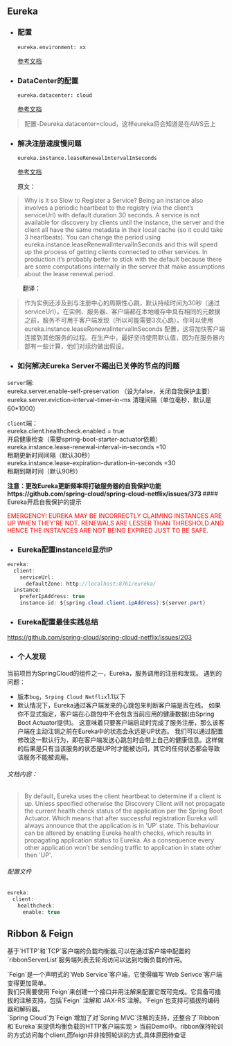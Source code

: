 ## Eureka
- ### 配置 
  `eureka.environment: xx`
  
  [参考文档](https://github.com/Netflix/eureka/wiki/Configuring-Eureka)
- ### DataCenter的配置
  `eureka.datacenter: cloud`
 
  [参考文档](https://github.com/Netflix/eureka/wiki/Configuring-Eureka)
 >配置-Deureka.datacenter=cloud，这样eureka将会知道是在AWS云上
  
- ### 解决注册速度慢问题
  `eureka.instance.leaseRenewalIntervalInSeconds`
  
  [参考文档](http://cloud.spring.io/spring-cloud-static/Camden.SR1/#_why_is_it_so_slow_to_register_a_service)
  
  原文：
>Why is it so Slow to Register a Service?
Being an instance also involves a periodic heartbeat to the registry (via the client’s serviceUrl) with default duration 30 seconds. A service is not available for discovery by clients until the instance, the server and the client all have the same metadata in their local cache (so it could take 3 heartbeats). You can change the period using eureka.instance.leaseRenewalIntervalInSeconds and this will speed up the process of getting clients connected to other services. In production it’s probably better to stick with the default because there are some computations internally in the server that make assumptions about the lease renewal period.

&nbsp;&nbsp;&nbsp;&nbsp;&nbsp;&nbsp;&nbsp;&nbsp;&nbsp;翻译：
 >作为实例还涉及到与注册中心的周期性心跳，默认持续时间为30秒（通过serviceUrl）。在实例、服务器、客户端都在本地缓存中具有相同的元数据之前，服务不可用于客户端发现（所以可能需要3次心跳）。你可以使用eureka.instance.leaseRenewalIntervalInSeconds 配置，这将加快客户端连接到其他服务的过程。在生产中，最好坚持使用默认值，因为在服务器内部有一些计算，他们对续约做出假设。

- ### 如何解决Eureka Server不踢出已关停的节点的问题
 
`server`端:
</br>eureka.server.enable-self-preservation			（设为false，关闭自我保护主要）
eureka.server.eviction-interval-timer-in-ms     清理间隔（单位毫秒，默认是60*1000）

`client`端：
</br>eureka.client.healthcheck.enabled = true
</br>开启健康检查（需要spring-boot-starter-actuator依赖）
</br>eureka.instance.lease-renewal-interval-in-seconds =10
</br>租期更新时间间隔（默认30秒）
</br>eureka.instance.lease-expiration-duration-in-seconds =30 
</br>租期到期时间（默认90秒）

<strong>
注意：更改Eureka更新频率将打破服务器的自我保护功能</br>
https://github.com/spring-cloud/spring-cloud-netflix/issues/373
</strong>
#### Eureka开启自我保护的提示
<p style='color:red'>EMERGENCY! EUREKA MAY BE INCORRECTLY CLAIMING INSTANCES ARE UP WHEN THEY'RE NOT. RENEWALS ARE LESSER THAN THRESHOLD AND HENCE THE INSTANCES ARE NOT BEING EXPIRED JUST TO BE SAFE. </p>

- ### Eureka配置instanceId显示IP
```java
eureka:
  client:
    serviceUrl:
      defaultZone: http://localhost:8761/eureka/
  instance:
    preferIpAddress: true
    instance-id: ${spring.cloud.client.ipAddress}:${server.port}
```

- ### Eureka配置最佳实践总结
https://github.com/spring-cloud/spring-cloud-netflix/issues/203

- ### 个人发现

当前项目为SpringCloud的组件之一，Eureka，服务调用的注册和发现。
遇到的问题：
- 版本`bug`，`Srping Cloud Netflix`1.1以下
- 默认情况下，Eureka通过客户端发来的心跳包来判断客户端是否在线。
如果你不显式指定，客户端在心跳包中不会包含当前应用的健康数据(由Spring Boot Actuator提供)。
这意味着只要客户端启动时完成了服务注册，那么该客户端在主动注销之前在Eureka中的状态会永远是UP状态。
我们可以通过配置修改这一默认行为，即在客户端发送心跳包时会带上自己的健康信息。这样做的后果是只有当该服务的状态是UP时才能被访问，其它的任何状态都会导致该服务不能被调用。

###### 文档内容：

> By default, Eureka uses the client heartbeat to determine if a client is up.
Unless specified otherwise the Discovery Client will not propagate the current health check status of the application
 per the Spring Boot Actuator.
 Which means that after successful registration Eureka will always announce that the application is in 'UP' state.
 This behaviour can be altered by enabling Eureka health checks, which results in propagating application status to Eureka.
 As a consequence every other application won’t be sending traffic to application in state other then 'UP'.

###### 配置文件
```java
eureka:
　client:
　　healthcheck:
　　　enable: true
```



## Ribbon & Feign

<p>基于`HTTP`和`TCP`客户端的负载均衡器,可以在通过客户端中配置的`ribbonServerList`服务端列表去轮询访问以达到均衡负载的作用。</p>
<p>`Feign`是一个声明式的`Web Service`客户端，它使得编写`Web
Serivce`客户端变得更加简单。</br>我们只需要使用`Feign`来创建一个接口并用注解来配置它既可完成。它具备可插拔的注解支持，包括`Feign`
注解和`JAX-RS`注解。`Feign`也支持可插拔的编码器和解码器。</br>`Spring Cloud`为`Feign`增加了对`Spring
MVC`注解的支持，还整合了`Ribbon`和`Eureka`来提供均衡负载的HTTP客户端实现
> 当前Demo中。ribbon保持轮训的方式访问每个client,而feign并非按照轮训的方式,具体原因待查证